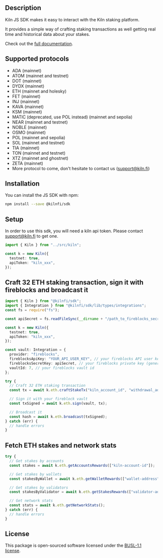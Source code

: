 ## Description

Kiln JS SDK makes it easy to interact with the Kiln staking platform.

It provides a simple way of crafting staking transactions as well getting real time and historical data about your stakes.

Check out the [full documentation](https://docs.kiln.fi/v1/connect/overview).

## Supported protocols

- ADA (mainnet)
- ATOM (mainnet and testnet)
- DOT (mainnet)
- DYDX (mainnet)
- ETH (mainnet and holesky)
- FET (mainnet)
- INJ (mainnet)
- KAVA (mainnet)
- KSM (mainnet)
- MATIC (deprecated, use POL instead) (mainnet and sepolia)
- NEAR (mainnet and testnet)
- NOBLE (mainnet)
- OSMO (mainnet)
- POL (mainnet and sepolia)
- SOL (mainnet and testnet)
- TIA (mainnet)
- TON (mainnet and testnet)
- XTZ (mainnet and ghostnet)
- ZETA (mainnet)
- More protocol to come, don't hesitate to contact us (support@kiln.fi)

## Installation

You can install the JS SDK with npm:

```sh
npm install --save @kilnfi/sdk
```

## Setup

In order to use this sdk, you will need a kiln api token.
Please contact support@kiln.fi to get one.

```typescript
import { Kiln } from "../src/kiln";

const k = new Kiln({
  testnet: true,
  apiToken: "kiln_xxx",
});
```

## Craft 32 ETH staking transaction, sign it with fireblocks and broadcast it

```typescript
import { Kiln } from "@kilnfi/sdk";
import { Integration } from "@kilnfi/sdk/lib/types/integrations";
const fs = require("fs");

const apiSecret = fs.readFileSync(__dirname + "/path_to_fireblocks_secret", "utf8");

const k = new Kiln({
  testnet: true,
  apiToken: "kiln_xxx",
});

const vault: Integration = {
  provider: "fireblocks",
  fireblocksApiKey: "YOUR_API_USER_KEY", // your fireblocks API user key
  fireblocksSecretKey: apiSecret, // your fireblocks private key (generated with your CSR file and your API user)
  vaultId: 7, // your fireblocks vault id
};

try {
  // Craft 32 ETH staking transaction
  const tx = await k.eth.craftStakeTx("kiln_account_id", "withdrawal_address", 32);

  // Sign it with your fireblock vault
  const txSigned = await k.eth.sign(vault, tx);

  // Broadcast it
  const hash = await k.eth.broadcast(txSigned);
} catch (err) {
  // handle errors
}
```

## Fetch ETH stakes and network stats

```typescript
try {
  // Get stakes by accounts
  const stakes = await k.eth.getAccountsRewards(["kiln-account-id"]);

  // Get stakes by wallets
  const stakesByWallet = await k.eth.getWalletRewards(["wallet-address"]);

  // Get stakes by validators
  const stakesByValidator = await k.eth.getStakesRewards(["validator-address"]);

  // Get network stats
  const stats = await k.eth.getNetworkStats();
} catch (err) {
  // handle errors
}
```

## License

This package is open-sourced software licensed under the [BUSL-1.1 license](https://github.com/kilnfi/sdk-js/blob/main/LICENSE).
